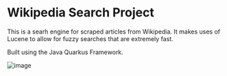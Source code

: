 # Wikipedia Search Project

This is a searh engine for scraped articles from Wikipedia. It makes uses of Lucene to allow for fuzzy searches that are extremely fast.

Built using the Java Quarkus Framework.

![image](https://github.com/user-attachments/assets/df46d7fa-f930-4627-95f9-7626ce8b1434)

